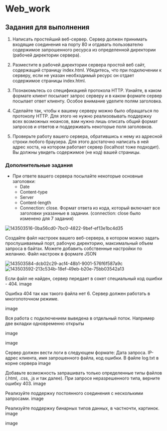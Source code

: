 # Web_work

## Задания для выполнения

1. Написать простейший веб-сервер. Сервер должен принимать входящие соединения на порту 80 и отдавать пользователю содержимое запрошенного ресурса из определенной директории (рабочей директории сервера).

2. Разместите в рабочей директории сервера простой веб сайт, содержащий страницу index.html. Убедитесь, что при подключении к серверу, если не указан необходимый ресурс он отдает содержимое страницы index.html.

3. Познакомьтесь со спецификацией протокола HTTP. Узнайте, в каком формате клиент посылает запрос серверу и в каком формате сервер посылает ответ клиенту. Особое внимание уделите полям заголовка.

3. Сделайте так, чтобы к вашему серверу можно было обращаться по протоколу HTTP. Для этого не нужно реализовывать поддержку всех возможных нюансов, вам нужно лишь описать общий формат запросов и ответов и поддерживать некоторые поля заголовков.

4. Проверьте работу вашего сервера, обратившись к нему из адресной строки любого браузера. Для этого достаточно написать в ней адрес хоста, на котором работает сервер (localhost тоже подходит). Вы должны увидеть содержимое (не код) вашей страницы.

### Дополнительные задания

- При ответе вашего сервера посылайте некоторые основные заголовки:
  - Date
  - Content-type
  - Server
  - Content-length
  - Connection: close. Формат ответа из кода, который включает все заголовки указанные в задании. (connection: close было изменено для 7 задания)

![143503516-0ba56cd0-7bc0-4822-9bef-ef13e1bc4d35](https://user-images.githubusercontent.com/55881294/146687544-12efd723-3bf7-49b6-b398-fc6f01ad475e.png)

Создайте файл настроек вашего веб-сервера, в котором можно задать прослушиваемый порт, рабочую директорию, максимальный объем запроса в байтах. Можете добавить собственные настройки по желанию. Файл настроек в формате JSON

![143503584-dcb02c29-acf4-48b1-9001-576f6f587a9c](https://user-images.githubusercontent.com/55881294/146687722-561ce3f2-785c-46a5-b526-adcd42498622.png)
![143503592-213c534b-18ef-49eb-b20e-75bb03542a13](https://user-images.githubusercontent.com/55881294/146687732-effdf5fc-7777-49e9-8a02-f7942c66a0c3.png)

Если файл не найден, сервер передает в сокет специальный код ошибки - 404.
image

Ошибка 404 так как такого файла нет 6. Сервер должен работать в многопоточном режиме.

image

Вся работа с подключением выведена в отдельный поток. Например две вкладки одновременно открыты

image

image

Сервер должен вести логи в следующем формате: Дата запроса. IP-адрес клиента, имя запрошенного файла, код ошибки. В файле log.txt в корне сервера
image

Добавьте возможность запрашивать только определенные типы файлов (.html, .css, .js и так далее). При запросе неразрешенного типа, верните ошибку 403.
image

Реализуйте поддержку постоянного соединения с несколькими запросами.
image

Реализуйте поддержку бинарных типов данных, в частночти, картинок.
image

image


